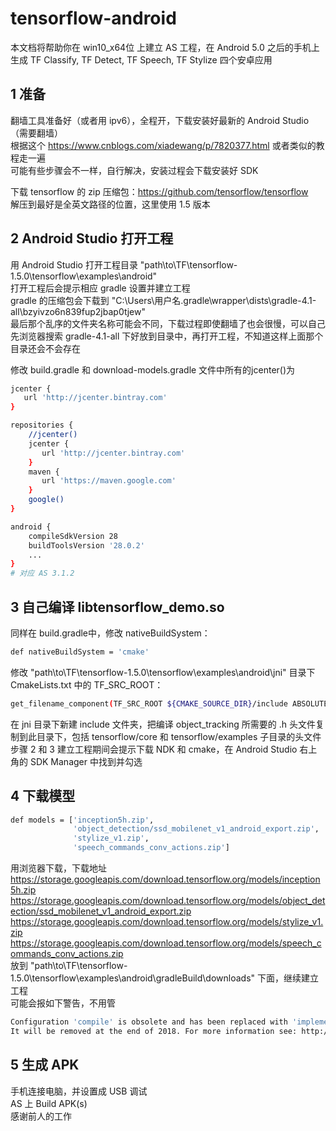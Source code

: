 # tensorflow-android
本文档将帮助你在 win10_x64位 上建立 AS 工程，在 Android 5.0 之后的手机上生成 TF Classify, TF Detect, TF Speech, TF Stylize 四个安卓应用  
## 1 准备
翻墙工具准备好（或者用 ipv6），全程开，下载安装好最新的 Android Studio（需要翻墙）  
根据这个 https://www.cnblogs.com/xiadewang/p/7820377.html 或者类似的教程走一遍  
可能有些步骤会不一样，自行解决，安装过程会下载安装好 SDK  

下载 tensorflow 的 zip 压缩包：https://github.com/tensorflow/tensorflow  
解压到最好是全英文路径的位置，这里使用 1.5 版本  
## 2 Android Studio 打开工程
用 Android Studio 打开工程目录 "path\to\TF\tensorflow-1.5.0\tensorflow\examples\android"   
打开工程后会提示相应 gradle 设置并建立工程  
gradle 的压缩包会下载到 "C:\Users\用户名\.gradle\wrapper\dists\gradle-4.1-all\bzyivzo6n839fup2jbap0tjew"  
最后那个乱序的文件夹名称可能会不同，下载过程即使翻墙了也会很慢，可以自己先浏览器搜索 gradle-4.1-all 下好放到目录中，再打开工程，不知道这样上面那个目录还会不会存在  

修改 build.gradle 和 download-models.gradle 文件中所有的jcenter()为  
```Bash
jcenter {
   url 'http://jcenter.bintray.com'
}
```
```Bash
repositories {
    //jcenter()
    jcenter {
       url 'http://jcenter.bintray.com'
    }
    maven {
       url 'https://maven.google.com'
    }
    google()
}
```
```Bash
android {
    compileSdkVersion 28
    buildToolsVersion '28.0.2'
    ...
}
# 对应 AS 3.1.2
```
## 3 自己编译 libtensorflow_demo.so
同样在 build.gradle中，修改 nativeBuildSystem：
```Bash
def nativeBuildSystem = 'cmake'
```
修改 "path\to\TF\tensorflow-1.5.0\tensorflow\examples\android\jni" 目录下 CmakeLists.txt 中的 TF_SRC_ROOT：
```Bash
get_filename_component(TF_SRC_ROOT ${CMAKE_SOURCE_DIR}/include ABSOLUTE)
```
在 jni 目录下新建 include 文件夹，把编译 object_tracking 所需要的 .h 头文件复制到此目录下，包括 tensorflow/core 和 tensorflow/examples 子目录的头文件  
步骤 2 和 3 建立工程期间会提示下载 NDK 和 cmake，在 Android Studio 右上角的 SDK Manager 中找到并勾选  
## 4 下载模型
```Bash
def models = ['inception5h.zip',
              'object_detection/ssd_mobilenet_v1_android_export.zip',
              'stylize_v1.zip',
              'speech_commands_conv_actions.zip']
```
用浏览器下载，下载地址  
https://storage.googleapis.com/download.tensorflow.org/models/inception5h.zip   
https://storage.googleapis.com/download.tensorflow.org/models/object_detection/ssd_mobilenet_v1_android_export.zip  
https://storage.googleapis.com/download.tensorflow.org/models/stylize_v1.zip  
https://storage.googleapis.com/download.tensorflow.org/models/speech_commands_conv_actions.zip  
放到 "path\to\TF\tensorflow-1.5.0\tensorflow\examples\android\gradleBuild\downloads" 下面，继续建立工程  
可能会报如下警告，不用管  
```Bash
Configuration 'compile' is obsolete and has been replaced with 'implementation' and 'api'.
It will be removed at the end of 2018. For more information see: http://d.android.com/r/tools/update-dependency-configurations.html
```
## 5 生成 APK
手机连接电脑，并设置成 USB 调试  
AS 上 Build APK(s)  
感谢前人的工作  
